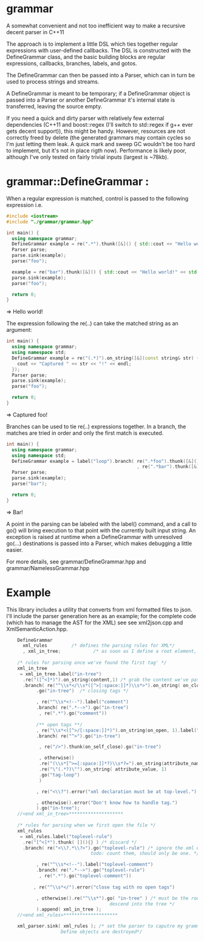 # grammar

A somewhat convenient and not too inefficient way to make a recursive decent parser in C++11

The approach is to implement a little DSL which ties together regular expressions with user-defined callbacks.
The DSL is constructed with the DefineGrammar class, and the basic building blocks are regular expressions, callbacks, branches, labels, and gotos.

The DefineGrammar can then be passed into a Parser, which can in turn be used to process strings and streams.

A DefineGrammar is meant to be temporary; if a DefineGrammar object is passed into a Parser or another DefineGrammar it's internal state is transferred, leaving the source empty.

If you need a quick and dirty parser with relatively few external dependencies (C++11 and boost::regex (I'll switch to std::regex if g++ ever gets decent support)), this might be handy.
However, resources are not correctly freed by delete (the generated grammars may contain cycles so I'm just letting them leak.  A quick mark and sweep GC wouldn't be too hard to implement, but it's not in place rigth now).  Performance is likely poor, although I've only tested on fairly trivial inputs (largest is ~78kb).

# grammar::DefineGrammar :

When a regular expression is matched, control is passed to the following expression i.e.

```C++
#include <iostream>
#include "./grammar/grammar.hpp"

int main() {
  using namespace grammar;
  DefineGrammar example = re(".*").thunk([&]() { std::cout << "Hello world!" << std::endl; });
  Parser parse;
  parse.sink(example);
  parse("foo");

  example = re("bar").thunk([&]() { std::cout << "Hello world!" << std::endl; });
  parse.sink(example);
  parse("foo");

  return 0;
}
```
=> Hello world!

The expression following the re(..) can take the matched string as an argument:
```C++
int main() {
  using namespace grammar;
  using namespace std;
  DefineGrammar example = re("(.*)").on_string([&](const string& str) {
    cout << "Captured " << str << "!" << endl;
  });
  Parser parse;
  parse.sink(example);
  parse("foo");

  return 0;
}
```
=> Captured foo!

Branches can be used to tie re(..) expressions together.
In a branch, the matches are tried in order and only the first match is executed.

```C++
int main() {
  using namespace grammar;
  using namespace std;
  DefineGrammar example = label("loop").branch( re(".*foo").thunk([&]() { cout << "Foo!" << endl; })
                                                , re(".*bar").thunk([&]() { cout << "Bar!" << endl; }) );
  Parser parse;
  parse.sink(example);
  parse("bar");

  return 0;
}
```
=> Bar!

A point in the parsing can be labeled with the label(<label-string>) command, and a call to go(<label-string>) will bring execution to that point with the currently built input string.
An exception is raised at runtime when a DefineGrammar with unresolved go(...) destinations is passed into a Parser, which makes debugging a little easier.

For more details, see grammar/DefineGrammar.hpp and grammar/NamelessGrammar.hpp

# Example
This library includes a utility that converts from xml formatted files to json.
I'll include the parser generation here as an example; for the complete code (which has to manage the AST for the XML) see see xml2json.cpp and XmlSemanticAction.hpp.

```C++
    DefineGrammar
      xml_rules			/* defines the parsing rules for XML*/
      , xml_in_tree;            /* as soon as I define a root element, I'm in tree and can't have a Declare */
  
    /* rules for parsing once we've found the first tag' */
    xml_in_tree 
     = xml_in_tree.label("in-tree")
      .re("([^<]*)").on_string(content,1) /* grab the content we've passed since the opening tag */
      .branch( re("^\\s*</\\s*([^>[:space:]]*)\\s*>").on_string( on_close, 1)
	       .go("in-tree")  /* closing tags */

	       , re("^\\s*<!--").label("comment")
	       .branch( re(".*-->").go("in-tree")
			, re(".*").go("comment"))
	       
	       /** open tags **/
	       , re("\\s*<([^>/[:space:]]*)").on_string(on_open, 1).label("tag-loop").re("^\\s*").ignore()
	       .branch( re("^>").go("in-tree")

			, re("/>").thunk(on_self_close).go("in-tree")

			, otherwise()
			.re("(\\s*[^>=[:space:]]*?)\\s*?=").on_string(attribute_name,1)
			.re("\"(.*?)\"").on_string( attribute_value, 1)
			.go("tag-loop")
			)

	       , re("<\\?").error("xml declaration must be at top-level.")

	       , otherwise().error("Don't know how to handle tag.")
	       ).go("in-tree");
    //<end xml_in_tree>********************
 
    /* rules for parsing when we first open the file */
    xml_rules
     = xml_rules.label("toplevel-rule")
      .re("[^<]*").thunk( [](){} ) /* discard */
      .branch( re("<\\?.*\\?>").go("toplevel-rule") /* ignore the xml declaration (assumes single line)
						       todo: count them, should only be one. */

	       , re("^\\s*<!--").label("toplevel-comment")
	       .branch( re(".*-->").go("toplevel-rule")
			, re(".*").go("toplevel-comment"))
	       
	      , re("^\\s*</").error("close tag with no open tags")

	       , otherwise().re("^\\s*").go( "in-tree" ) /* must be the root tag,
									  descend into the tree */
	       ).append( xml_in_tree );
    //<end xml_rules>********************

    xml_parser.sink( xml_rules ); /* set the parser to caputre my grammar before the
					Define objects are destroyed*/
``` 